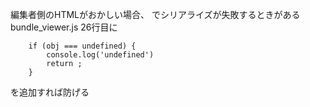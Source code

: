 編集者側のHTMLがおかしい場合、
でシリアライズが失敗するときがある
bundle_viewer.js 26行目に
```
    if (obj === undefined) {
        console.log('undefined')
        return ;
    }
```
を追加すれば防げる